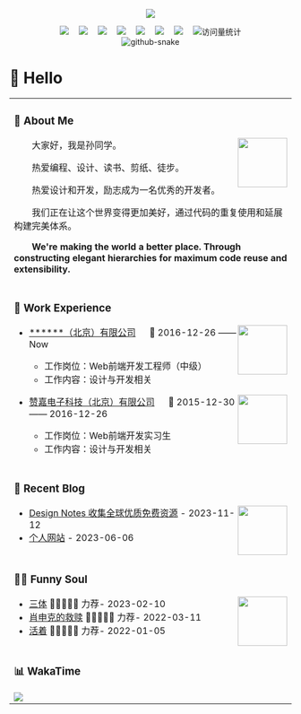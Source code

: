 <div align="center">
  

  <!-- knock code pictures 敲代码的图片 -->
  <img src="https://cdn.jsdelivr.net/gh/svnyang/svnyang/assets/images/coding.gif" /><br>

  <!-- profile logo 个人资料徽标 -->
  <div align="center">
    <a href="https://www.sunyang.vip"><img src="https://img.shields.io/badge/Website-博客-blue" /></a>&emsp;
    <a href="https://twitter.com/sunyang38854344"><img src="https://img.shields.io/badge/Twitter-推特-blue" /></a>&emsp;
    <a href="https://www.youtube.com/@yangyang5764"><img src="https://img.shields.io/badge/YouTube-油管-c32136" /></a>&emsp;
    <a href="https://mp.weixin.qq.com/mp/profile_ext?action=home&__biz=Mzg5MTE3ODY5MQ==&scene=124#wechat_redirect"><img src="https://img.shields.io/badge/WeChat-微信-07c160" /></a>&emsp;
    <a href="https://dribbble.com/svnyang"><img src="https://img.shields.io/badge/dribbble-运球-ea64d9" /></a>&emsp;
    <a href="https://www.behance.net/svn-yang"><img src="https://img.shields.io/badge/Behance-Be-0057ff" /></a>&emsp;
    <a href="https://svnyang.zcool.com.cn/"><img src="https://img.shields.io/badge/Zcool-站酷-ffd100" /></a>&emsp;
    <!-- visitor statistics logo 访问量统计徽标 -->
    <img src="https://komarev.com/ghpvc/?username=svnyang&label=Views&color=0e75b6&style=flat" alt="访问量统计" />
  </div>

<!-- Snake Code Contribution Map 贪吃蛇代码贡献图 -->
<picture>
  <source media="(prefers-color-scheme: dark)" srcset="https://cdn.jsdelivr.net/gh/svnyang/svnyang/assets/images/github-contribution-grid-snake-dark.svg" />
  <source media="(prefers-color-scheme: light)" srcset="https://cdn.jsdelivr.net/gh/svnyang/svnyang/assets/images/github-contribution-grid-snake.svg" />
  <img alt="github-snake" src="https://cdn.jsdelivr.net/gh/svnyang/svnyang/assets/images/github-contribution-grid-snake-dark.svg" />
</picture>

</div>

#  🙋 Hello

<table>
<tr><td>

<!-- About me 关于我 -->
### 🤺 About Me

<img align="right" width="88" src="https://cdn.jsdelivr.net/gh/svnyang/svnyang/assets/images/me.png" />

<p>&emsp;&emsp;大家好，我是孙同学。</p>
<p>&emsp;&emsp;热爱编程、设计、读书、剪纸、徒步。</p>
<p>&emsp;&emsp;热爱设计和开发，励志成为一名优秀的开发者。</p>
<p>&emsp;&emsp;我们正在让这个世界变得更加美好，通过代码的重复使用和延展构建完美体系。</p>
<p><strong>&emsp;&emsp;We're making the world a better place. Through constructing elegant hierarchies for maximum code reuse and extensibility.</strong></p>

</td></tr>

<tr>
<td>
  
### 🏢 Work Experience

<img align="right" width="88" src="https://cdn.jsdelivr.net/gh/svnyang/svnyang/assets/images/meiyin.png" />

- [******（北京）有限公司](https://www.megagenomics.cn/) &emsp; 📌 2016-12-26 —— Now
  
  - 工作岗位：Web前端开发工程师（中级）
  - 工作内容：设计与开发相关

<img align="right" width="88" src="https://cdn.jsdelivr.net/gh/svnyang/svnyang/assets/images/zanjia.png" />

- [赞嘉电子科技（北京）有限公司]() &emsp; 📌 2015-12-30 —— 2016-12-26
  
  - 工作岗位：Web前端开发实习生
  - 工作内容：设计与开发相关

</td>
</tr>

<tr><td>

<!-- 近期博客 -->
### 📃 Recent Blog
  
<img align="right" width="88" src="https://cdn.jsdelivr.net/gh/svnyang/svnyang/assets/images/astronaut.png" />

<!-- START_SECTION:blog -->
* <a href='https://www.designnotes.cn/' target='_blank'>Design Notes 收集全球优质免费资源</a> - 2023-11-12
* <a href='https://sunyang.vip/' target='_blank'>个人网站</a> - 2023-06-06
<!-- END_SECTION:blog -->

</td></tr>

<tr><td>


### 🤾‍♂️ Funny Soul

<img align="right" width="88" src="https://cdn.jsdelivr.net/gh/svnyang/svnyang/assets/images/artist.png" />

<!-- START_SECTION:douban -->
* <a href='https://book.douban.com/subject/33420947/' target='_blank'>三体</a> 🌟🌟🌟🌟🌟 力荐- 2023-02-10
* <a href='https://book.douban.com/subject/1829226/' target='_blank'>肖申克的救赎</a> 🌟🌟🌟🌟🌟 力荐- 2022-03-11
* <a href='https://book.douban.com/subject/4913064/' target='_blank'>活着</a> 🌟🌟🌟🌟🌟 力荐- 2022-01-05
<!-- END_SECTION:douban -->

</td></tr>

<tr><td>

<!-- wakatime 统计 -->
### 📊 WakaTime

<picture>
  <source
    srcset="https://github-readme-stats.vercel.app/api?username=svnyang&show_icons=true&theme=tokyonight"
    media="(prefers-color-scheme: dark)"
  />
  <img src="https://github-readme-stats.vercel.app/api?username=svnyang&layout=compact&text_color=f0f6fc&bg_color=00000000&hide_border=true&hide_title=true" />
</picture>

</td></tr>




</table>

